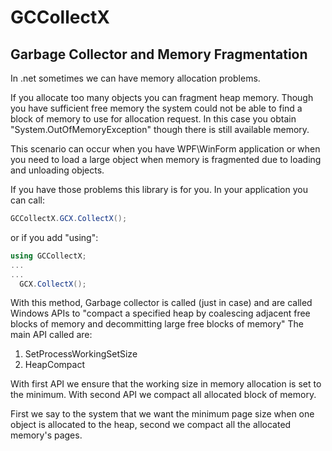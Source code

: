 # GCCollectX

## Garbage Collector and Memory Fragmentation
In .net sometimes we can have memory allocation problems.

If you allocate too many objects you can fragment heap memory.
Though you have sufficient free memory the system could not be able to find a block of memory to use for allocation request.
In this case you obtain "System.OutOfMemoryException" though there is still available memory.

This scenario can occur when you have WPF\WinForm application or when you need to load a large object when memory is fragmented due to loading and unloading objects.

If you have those problems this library is for you.
In your application you can call:
```C#
GCCollectX.GCX.CollectX();
```
or if you add "using":
```C#
using GCCollectX;
...
...
  GCX.CollectX();
```

With this method, Garbage collector is called (just in case) and are called Windows APIs to "compact a specified heap by coalescing adjacent free blocks of memory and decommitting large free blocks of memory"
The main API called are:
1. SetProcessWorkingSetSize
2. HeapCompact

With first API we ensure that the working size in memory allocation is set to the minimum.
With second API we compact all allocated block of memory.

First we say to the system that we want the minimum page size when one object is allocated to the heap, second we compact all the allocated memory's pages.
